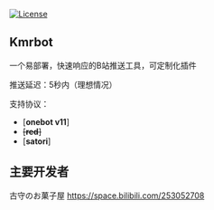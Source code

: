 
[![License](https://img.shields.io/github/license/Kmrbot/.github)](https://img.shields.io/github/license/Kmrbot/.github)
## Kmrbot
一个易部署，快速响应的B站推送工具，可定制化插件

推送延迟：5秒内（理想情况）

支持协议：

* [**onebot v11**]
* ~~[**red**]~~
* [**satori**]

## 主要开发者
古守のお菓子屋 https://space.bilibili.com/253052708

<!--

**Here are some ideas to get you started:**

🙋‍♀️ A short introduction - what is your organization all about?
🌈 Contribution guidelines - how can the community get involved?
👩‍💻 Useful resources - where can the community find your docs? Is there anything else the community should know?
🍿 Fun facts - what does your team eat for breakfast?
🧙 Remember, you can do mighty things with the power of [Markdown](https://docs.github.com/github/writing-on-github/getting-started-with-writing-and-formatting-on-github/basic-writing-and-formatting-syntax)
-->
